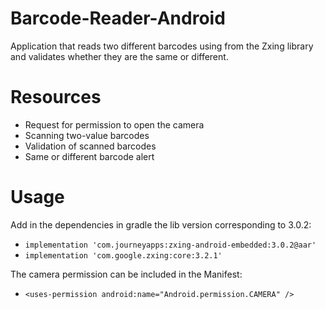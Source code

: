 # Barcode-Reader-Android

Application that reads two different barcodes using from the Zxing library and validates whether they are the same or different.

# Resources

* Request for permission to open the camera
* Scanning two-value barcodes
* Validation of scanned barcodes
* Same or different barcode alert 

# Usage

Add in the dependencies in gradle the lib version corresponding to 3.0.2:
- `implementation 'com.journeyapps:zxing-android-embedded:3.0.2@aar'`
- `implementation 'com.google.zxing:core:3.2.1'`

The camera permission can be included in the Manifest:
- `<uses-permission android:name="Android.permission.CAMERA" />`
